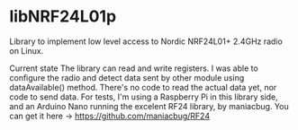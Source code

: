 libNRF24L01p
============

Library to implement low level access to Nordic NRF24L01+ 2.4GHz radio on Linux.

Current state
The library can read and write registers. I was able to configure the radio and detect data sent by other module using dataAvailable() method. There's no code to read the actual data yet, nor code to send data.
For tests, I'm using a Raspberry Pi in this library side, and an Arduino Nano running the excelent RF24 library, by maniacbug. You can get it here -> https://github.com/maniacbug/RF24
